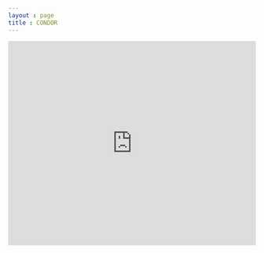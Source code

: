```yaml
---
layout : page
title : CONDOR
---
```



<div class="grid">
  <div class="cell cell--2"></div>
  <div class="cell cell--8">
      <div style="left: 0; width: 100%; height: 0; position: relative; padding-bottom: 75.0019%; padding-top: 38px;">
        <iframe src="https://www.slideshare.net/slideshow/embed_code/key/JrA0Of0JIBmbwj" style="border: 0; top: 0; left: 0; width: 100%; height: 100%; position: absolute;" allowfullscreen scrolling="no"></iframe>
        </div>
  </div>
  <div class="cell cell--2"></div>
</div>